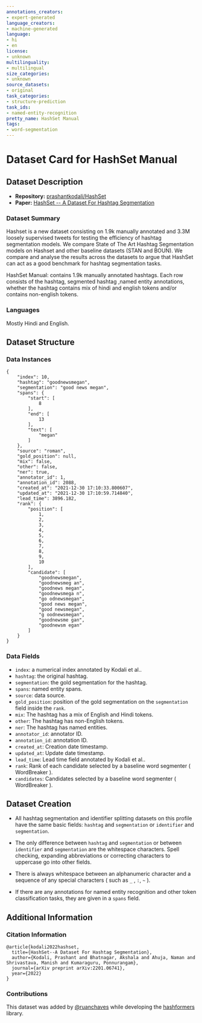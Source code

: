 ```yaml
---
annotations_creators:
- expert-generated
language_creators:
- machine-generated
language:
- hi
- en
license:
- unknown
multilinguality:
- multilingual
size_categories:
- unknown
source_datasets:
- original
task_categories:
- structure-prediction
task_ids:
- named-entity-recognition
pretty_name: HashSet Manual
tags:
- word-segmentation
---
```


# Dataset Card for HashSet Manual

## Dataset Description

- **Repository:** [prashantkodali/HashSet](https://github.com/prashantkodali/HashSet)
- **Paper:** [HashSet -- A Dataset For Hashtag Segmentation](https://arxiv.org/abs/2201.06741)

### Dataset Summary

Hashset is a new dataset consisting on 1.9k manually annotated and 3.3M loosely supervised tweets for testing the 
efficiency of hashtag segmentation models. We compare State of The Art Hashtag Segmentation models on Hashset and other 
baseline datasets (STAN and BOUN). We compare and analyse the results across the datasets to argue that HashSet can act 
as a good benchmark for hashtag segmentation tasks.

HashSet Manual: contains 1.9k manually annotated hashtags. Each row consists of the hashtag, segmented hashtag ,named entity annotations, whether the hashtag contains mix of hindi and english tokens and/or contains non-english tokens.

### Languages

Mostly Hindi and English.

## Dataset Structure

### Data Instances

```
{
    "index": 10,
    "hashtag": "goodnewsmegan",
    "segmentation": "good news megan",
    "spans": {
        "start": [
            8
        ],
        "end": [
            13
        ],
        "text": [
            "megan"
        ]
    },
    "source": "roman",
    "gold_position": null,
    "mix": false,
    "other": false,
    "ner": true,
    "annotator_id": 1,
    "annotation_id": 2088,
    "created_at": "2021-12-30 17:10:33.800607",
    "updated_at": "2021-12-30 17:10:59.714840",
    "lead_time": 3896.182,
    "rank": {
        "position": [
            1,
            2,
            3,
            4,
            5,
            6,
            7,
            8,
            9,
            10
        ],
        "candidate": [
            "goodnewsmegan",
            "goodnewsmeg an",
            "goodnews megan",
            "goodnewsmega n",
            "go odnewsmegan",
            "good news megan",
            "good newsmegan",
            "g oodnewsmegan",
            "goodnewsme gan",
            "goodnewsm egan"
        ]
    }
}
```

### Data Fields

- `index`: a numerical index annotated by Kodali et al..
- `hashtag`: the original hashtag.
- `segmentation`: the gold segmentation for the hashtag.
- `spans`: named entity spans. 
- `source`: data source.
- `gold_position`: position of the gold segmentation on the `segmentation` field inside the `rank`.
- `mix`: The hashtag has a mix of English and Hindi tokens.
- `other`: The hashtag has non-English tokens. 
- `ner`: The hashtag has named entities.
- `annotator_id`: annotator ID.
- `annotation_id`: annotation ID.
- `created_at`: Creation date timestamp.
- `updated_at`: Update date timestamp.
- `lead_time`: Lead time field annotated by Kodali et al..
- `rank`: Rank of each candidate selected by a baseline word segmenter ( WordBreaker ).
- `candidates`: Candidates selected by a baseline word segmenter ( WordBreaker ).

## Dataset Creation

- All hashtag segmentation and identifier splitting datasets on this profile have the same basic fields: `hashtag` and `segmentation` or `identifier` and `segmentation`.

- The only difference between `hashtag` and `segmentation` or between `identifier` and `segmentation` are the whitespace characters. Spell checking, expanding abbreviations or correcting characters to uppercase go into other fields.

- There is always whitespace between an alphanumeric character and a sequence of any special characters ( such as `_` , `:`, `~` ). 

- If there are any annotations for named entity recognition and other token classification tasks, they are given in a `spans` field.

## Additional Information

### Citation Information

```
@article{kodali2022hashset,
  title={HashSet--A Dataset For Hashtag Segmentation},
  author={Kodali, Prashant and Bhatnagar, Akshala and Ahuja, Naman and Shrivastava, Manish and Kumaraguru, Ponnurangam},
  journal={arXiv preprint arXiv:2201.06741},
  year={2022}
}
```

### Contributions

This dataset was added by [@ruanchaves](https://github.com/ruanchaves) while developing the [hashformers](https://github.com/ruanchaves/hashformers) library.